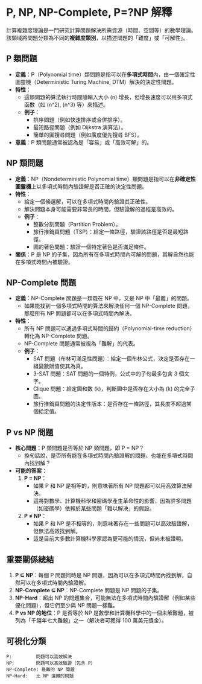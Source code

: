 # P, NP, NP-Complete, P=?NP 解釋

計算複雜度理論是一門研究計算問題解決所需資源（時間、空間等）的數學理論。該領域將問題分類為不同的**複雜度類別**，以描述問題的「難度」或「可解性」。

## P 類問題
- **定義**：P（Polynomial time）類問題是指可以在**多項式時間**內，由一個確定性圖靈機（Deterministic Turing Machine, DTM）解決的決定性問題。
- **特性**：
  - 這類問題的算法執行時間隨輸入大小 \(n\) 增長，但增長速度可以用多項式函數（如 \(n^2\), \(n^3\) 等）來描述。
  - **例子**：
    - 排序問題（例如快速排序或合併排序）。
    - 最短路徑問題（例如 Dijkstra 演算法）。
    - 簡單的圖搜尋問題（例如廣度優先搜尋 BFS）。
- **意義**：P 類問題通常被認為是「容易」或「高效可解」的。

## NP 類問題
- **定義**：NP（Nondeterministic Polynomial time）類問題是指可以在**非確定性圖靈機**上以多項式時間內驗證解是否正確的決定性問題。
- **特性**：
  - 給定一個候選解，可以在多項式時間內驗證其正確性。
  - 解決問題本身可能需要非常長的時間，但驗證解的過程是高效的。
  - **例子**：
    - 整數分割問題（Partition Problem）。
    - 旅行推銷員問題（TSP）：給定一條路徑，驗證該路徑是否是最短路徑。
    - 圖的著色問題：驗證一個特定著色是否滿足條件。
- **關係**：P 是 NP 的子集，因為所有在多項式時間內可解的問題，其解自然也能在多項式時間內被驗證。

## NP-Complete 問題
- **定義**：NP-Complete 問題是一類既在 NP 中，又是 NP 中「最難」的問題。
  - 如果能找到一個多項式時間的算法來解決任何一個 NP-Complete 問題，那麼所有 NP 問題都可以在多項式時間內解決。
- **特性**：
  - 所有 NP 問題可以通過多項式時間的歸約（Polynomial-time reduction）轉化為 NP-Complete 問題。
  - NP-Complete 問題通常被視為「難解」的代表。
  - **例子**：
    - SAT 問題（布林可滿足性問題）：給定一個布林公式，決定是否存在一組變數賦值使其為真。
    - 3-SAT 問題：SAT 問題的一個特例，公式中的子句最多包含 3 個文字。
    - Clique 問題：給定圖和數 \(k\)，判斷圖中是否存在大小為 \(k\) 的完全子圖。
    - 旅行推銷員問題的決定性版本：是否存在一條路徑，其長度不超過某個給定值。
  
## P vs NP 問題
- **核心問題**：P 類問題是否等於 NP 類問題，即 P = NP？
  - 換句話說，是否所有能在多項式時間內驗證解的問題，也能在多項式時間內找到解？
- **可能的答案**：
  1. **P = NP**：
     - 如果 P 和 NP 是相等的，則意味著所有 NP 問題都可以用高效算法解決。
     - 這將對數學、計算機科學和密碼學產生革命性的影響，因為許多問題（如密碼學）依賴於某些問題「難以解決」的假設。
  2. **P ≠ NP**：
     - 如果 P 和 NP 是不相等的，則意味著存在一些問題可以高效驗證解，但無法高效找到解。
     - 這是目前大多數計算機科學家認為更可能的情況，但尚未被證明。

## 重要關係總結
1. **P ⊆ NP**：每個 P 問題同時是 NP 問題，因為可以在多項式時間內找到解，自然可以在多項式時間內驗證解。
2. **NP-Complete ⊆ NP**：NP-Complete 問題是 NP 問題的子集。
3. **NP-Hard**：超出 NP 的問題集合，可能無法在多項式時間內驗證解（例如某些優化問題），但它們至少與 NP 問題一樣難。
4. **P vs NP 的地位**：P 是否等於 NP 是數學和計算機科學中的一個未解難題，被列為「千禧年七大難題」之一（解決者可獲得 100 萬美元獎金）。

## 可視化分類

```plaintext
P:         問題可以高效解決
NP:        問題可以高效驗證（包含 P）
NP-Complete: 最難的 NP 問題
NP-Hard:   比 NP 還難的問題
